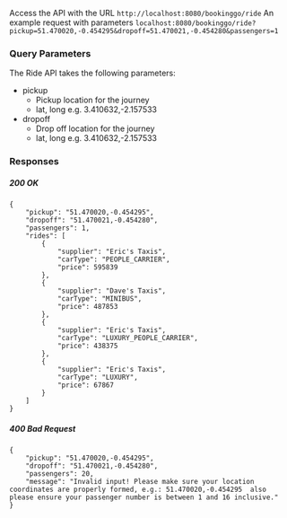 Access the API with the URL
`http://localhost:8080/bookinggo/ride`
An example request with parameters
`localhost:8080/bookinggo/ride?pickup=51.470020,-0.454295&dropoff=51.470021,-0.454280&passengers=1`

### Query Parameters
The Ride API takes the following parameters:
* pickup
  * Pickup location for the journey
  * lat, long e.g. 3.410632,-2.157533
* dropoff
  * Drop off location for the journey
  * lat, long e.g. 3.410632,-2.157533

### Responses
##### 200 OK
```
{
    "pickup": "51.470020,-0.454295",
    "dropoff": "51.470021,-0.454280",
    "passengers": 1,
    "rides": [
        {
            "supplier": "Eric's Taxis",
            "carType": "PEOPLE_CARRIER",
            "price": 595839
        },
        {
            "supplier": "Dave's Taxis",
            "carType": "MINIBUS",
            "price": 487853
        },
        {
            "supplier": "Eric's Taxis",
            "carType": "LUXURY_PEOPLE_CARRIER",
            "price": 438375
        },
        {
            "supplier": "Eric's Taxis",
            "carType": "LUXURY",
            "price": 67867
        }
    ]
}
```
##### 400 Bad Request
```
{
    "pickup": "51.470020,-0.454295",
    "dropoff": "51.470021,-0.454280",
    "passengers": 20,
    "message": "Invalid input! Please make sure your location coordinates are properly formed, e.g.: 51.470020,-0.454295  also please ensure your passenger number is between 1 and 16 inclusive."
}
```
